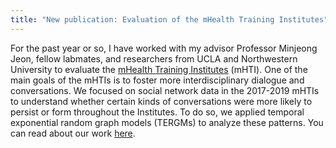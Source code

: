 ```yaml
---
title: "New publication: Evaluation of the mHealth Training Institutes"
---
```


For the past year or so, I have worked with my advisor Professor Minjeong Jeon, fellow labmates, and researchers from UCLA and Northwestern University to 
evaluate the [mHealth Training Institutes](https://mhti.md2k.org/) (mHTI). One of the main goals of the mHTIs is to foster more interdisciplinary dialogue and conversations. 
We focused on social network data in the 2017-2019 mHTIs to understand whether 
certain kinds of conversations were more likely to persist or form throughout the Institutes. To do so, we applied temporal exponential random graph models (TERGMs) to 
analyze these patterns. 
You can read about our work [here](doi.org/10.1017/cts.2021.859). 
